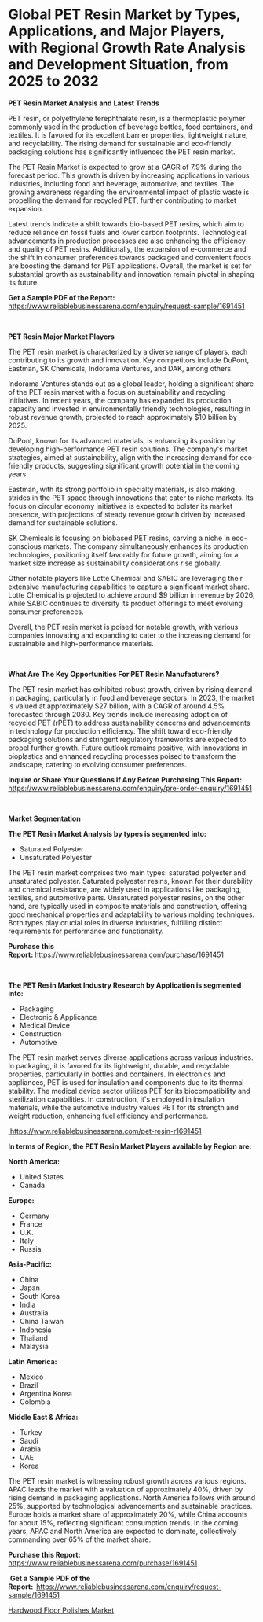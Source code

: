 <p><h1>Global PET Resin Market by Types, Applications, and Major Players, with Regional Growth Rate Analysis and Development Situation, from 2025 to 2032</h1></p><p><strong>PET Resin Market Analysis and Latest Trends</strong></p>
<p><p>PET resin, or polyethylene terephthalate resin, is a thermoplastic polymer commonly used in the production of beverage bottles, food containers, and textiles. It is favored for its excellent barrier properties, lightweight nature, and recyclability. The rising demand for sustainable and eco-friendly packaging solutions has significantly influenced the PET resin market.</p><p>The PET Resin Market is expected to grow at a CAGR of 7.9% during the forecast period. This growth is driven by increasing applications in various industries, including food and beverage, automotive, and textiles. The growing awareness regarding the environmental impact of plastic waste is propelling the demand for recycled PET, further contributing to market expansion.</p><p>Latest trends indicate a shift towards bio-based PET resins, which aim to reduce reliance on fossil fuels and lower carbon footprints. Technological advancements in production processes are also enhancing the efficiency and quality of PET resins. Additionally, the expansion of e-commerce and the shift in consumer preferences towards packaged and convenient foods are boosting the demand for PET applications. Overall, the market is set for substantial growth as sustainability and innovation remain pivotal in shaping its future.</p></p>
<p><strong>Get a Sample PDF of the Report:&nbsp;</strong> <a href="https://www.reliablebusinessarena.com/enquiry/request-sample/1691451?utm_campaign=3498&utm_medium=2&utm_source=Github&utm_content=ia&utm_term=01042025&utm_id=pet-resin">https://www.reliablebusinessarena.com/enquiry/request-sample/1691451</a></p>
<p>&nbsp;</p>
<p><strong>PET Resin Major Market Players</strong></p>
<p><p>The PET resin market is characterized by a diverse range of players, each contributing to its growth and innovation. Key competitors include DuPont, Eastman, SK Chemicals, Indorama Ventures, and DAK, among others. </p><p>Indorama Ventures stands out as a global leader, holding a significant share of the PET resin market with a focus on sustainability and recycling initiatives. In recent years, the company has expanded its production capacity and invested in environmentally friendly technologies, resulting in robust revenue growth, projected to reach approximately $10 billion by 2025.</p><p>DuPont, known for its advanced materials, is enhancing its position by developing high-performance PET resin solutions. The company's market strategies, aimed at sustainability, align with the increasing demand for eco-friendly products, suggesting significant growth potential in the coming years.</p><p>Eastman, with its strong portfolio in specialty materials, is also making strides in the PET space through innovations that cater to niche markets. Its focus on circular economy initiatives is expected to bolster its market presence, with projections of steady revenue growth driven by increased demand for sustainable solutions.</p><p>SK Chemicals is focusing on biobased PET resins, carving a niche in eco-conscious markets. The company simultaneously enhances its production technologies, positioning itself favorably for future growth, aiming for a market size increase as sustainability considerations rise globally.</p><p>Other notable players like Lotte Chemical and SABIC are leveraging their extensive manufacturing capabilities to capture a significant market share. Lotte Chemical is projected to achieve around $9 billion in revenue by 2026, while SABIC continues to diversify its product offerings to meet evolving consumer preferences.</p><p>Overall, the PET resin market is poised for notable growth, with various companies innovating and expanding to cater to the increasing demand for sustainable and high-performance materials.</p></p>
<p>&nbsp;</p>
<p><strong>What Are The Key Opportunities For PET Resin Manufacturers?</strong></p>
<p><p>The PET resin market has exhibited robust growth, driven by rising demand in packaging, particularly in food and beverage sectors. In 2023, the market is valued at approximately $27 billion, with a CAGR of around 4.5% forecasted through 2030. Key trends include increasing adoption of recycled PET (rPET) to address sustainability concerns and advancements in technology for production efficiency. The shift toward eco-friendly packaging solutions and stringent regulatory frameworks are expected to propel further growth. Future outlook remains positive, with innovations in bioplastics and enhanced recycling processes poised to transform the landscape, catering to evolving consumer preferences.</p></p>
<p><strong>Inquire or Share Your Questions If Any Before Purchasing This Report:</strong> <a href="https://www.reliablebusinessarena.com/enquiry/pre-order-enquiry/1691451?utm_campaign=3498&utm_medium=2&utm_source=Github&utm_content=ia&utm_term=01042025&utm_id=pet-resin">https://www.reliablebusinessarena.com/enquiry/pre-order-enquiry/1691451</a></p>
<p>&nbsp;</p>
<p><strong>Market Segmentation</strong></p>
<p><strong>The PET Resin Market Analysis by types is segmented into:</strong></p>
<p><ul><li>Saturated Polyester</li><li>Unsaturated Polyester</li></ul></p>
<p><p>The PET resin market comprises two main types: saturated polyester and unsaturated polyester. Saturated polyester resins, known for their durability and chemical resistance, are widely used in applications like packaging, textiles, and automotive parts. Unsaturated polyester resins, on the other hand, are typically used in composite materials and construction, offering good mechanical properties and adaptability to various molding techniques. Both types play crucial roles in diverse industries, fulfilling distinct requirements for performance and functionality.</p></p>
<p><strong>Purchase this Report:&nbsp;</strong><a href="https://www.reliablebusinessarena.com/purchase/1691451?utm_campaign=3498&utm_medium=2&utm_source=Github&utm_content=ia&utm_term=01042025&utm_id=pet-resin">https://www.reliablebusinessarena.com/purchase/1691451</a></p>
<p>&nbsp;</p>
<p><strong>The PET Resin Market Industry Research by Application is segmented into:</strong></p>
<p><ul><li>Packaging</li><li>Electronic & Applicance</li><li>Medical Device</li><li>Construction</li><li>Automotive</li></ul></p>
<p><p>The PET resin market serves diverse applications across various industries. In packaging, it is favored for its lightweight, durable, and recyclable properties, particularly in bottles and containers. In electronics and appliances, PET is used for insulation and components due to its thermal stability. The medical device sector utilizes PET for its biocompatibility and sterilization capabilities. In construction, it's employed in insulation materials, while the automotive industry values PET for its strength and weight reduction, enhancing fuel efficiency and performance.</p></p>
<p><a href="https://www.reliablebusinessarena.com/pet-resin-r1691451?utm_campaign=3498&utm_medium=2&utm_source=Github&utm_content=ia&utm_term=01042025&utm_id=pet-resin">&nbsp;https://www.reliablebusinessarena.com/pet-resin-r1691451</a></p>
<p><strong>In terms of Region, the PET Resin Market Players available by Region are:</strong></p>
<p>
    <p> <strong> North America: </strong>
        <ul>
            <li>United States</li>
            <li>Canada</li>
        </ul>
        </p> 
    <p> <strong> Europe: </strong>
        <ul>
            <li>Germany</li>
            <li>France</li>
            <li>U.K.</li>
            <li>Italy</li>
            <li>Russia</li>
        </ul>
        </p> 
    <p> <strong> Asia-Pacific: </strong>
        <ul>
            <li>China</li>
            <li>Japan</li>
            <li>South Korea</li>
            <li>India</li>
            <li>Australia</li>
            <li>China Taiwan</li>
            <li>Indonesia</li>
            <li>Thailand</li>
            <li>Malaysia</li>
        </ul>
        </p> 
    <p> <strong> Latin America: </strong>
        <ul>
            <li>Mexico</li>
            <li>Brazil</li>
            <li>Argentina Korea</li>
            <li>Colombia</li>
        </ul>
        </p> 
    <p> <strong> Middle East & Africa: </strong>
        <ul>
            <li>Turkey</li>
            <li>Saudi</li>
            <li>Arabia</li>
            <li>UAE</li>
            <li>Korea</li>
        </ul>
    </p>
    </p>
<p><p>The PET resin market is witnessing robust growth across various regions. APAC leads the market with a valuation of approximately 40%, driven by rising demand in packaging applications. North America follows with around 25%, supported by technological advancements and sustainable practices. Europe holds a market share of approximately 20%, while China accounts for about 15%, reflecting significant consumption trends. In the coming years, APAC and North America are expected to dominate, collectively commanding over 65% of the market share.</p></p>
<p><strong>Purchase this Report: </strong><a href="https://www.reliablebusinessarena.com/purchase/1691451?utm_campaign=3498&utm_medium=2&utm_source=Github&utm_content=ia&utm_term=01042025&utm_id=pet-resin">https://www.reliablebusinessarena.com/purchase/1691451</a></p>
<p>&nbsp;<strong>Get a Sample PDF of the Report:&nbsp;&nbsp;</strong><a href="https://www.reliablebusinessarena.com/enquiry/request-sample/1691451?utm_campaign=3498&utm_medium=2&utm_source=Github&utm_content=ia&utm_term=01042025&utm_id=pet-resin">https://www.reliablebusinessarena.com/enquiry/request-sample/1691451</a></p>
<p><strong></strong></p>
<p><p><a href="https://github.com/tafuaraasswn/Market-Research-Report-List-1/blob/main/hardwood-floor-polishes-market.md?utm_campaign=3498&utm_medium=2&utm_source=Github&utm_content=ia&utm_term=01042025&utm_id=pet-resin">Hardwood Floor Polishes Market</a></p></p>